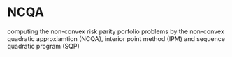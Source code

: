# NCQA
computing the non-convex risk parity porfolio problems by the non-convex quadratic approxiamtion (NCQA),  interior point method (IPM) and sequence quadratic program (SQP)
